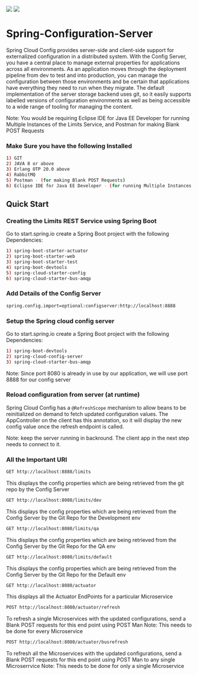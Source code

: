 ![](https://forthebadge.com/images/badges/made-with-java.svg)
![](https://forthebadge.com/images/badges/kinda-sfw.svg)

# Spring-Configuration-Server
Spring Cloud Config provides server-side and client-side support for externalized configuration in a distributed system. With the Config Server, you have a central place to manage external properties for applications across all environments. 
As an application moves through the deployment pipeline from dev to test and into production, you can manage the configuration between those environments and be certain that applications have everything they need to run when they migrate.
The default implementation of the server storage backend uses git, so it easily supports labelled versions of configuration environments as well as being accessible to a wide range of tooling for managing the content.

Note: You would be requiring Eclipse IDE for Java EE Developer for running Multiple Instances of the Limits Service, and Postman for making Blank POST Requests
### Make Sure you have the following Installed 
```bash
1) GIT
2) JAVA 8 or above
3) Erlang OTP 20.0 above
4) RabbitMQ
5) Postman - (for making Blank POST Requests)
6) Eclipse IDE for Java EE Developer - (for running Multiple Instances of the Limits Service)
```

## Quick Start

### Creating the Limits REST Service using Spring Boot  
Go to start.spring.io create a Spring Boot project with the following Dependencies: 
```bash
1) spring-boot-starter-actuator
2) spring-boot-starter-web
3) spring-boot-starter-test 
4) spring-boot-devtools
5) spring-cloud-starter-config
6) spring-cloud-starter-bus-amqp
```
### Add Details of the Config Server
```bash
spring.config.import=optional:configserver:http://localhost:8888
```
### Setup the Spring cloud config server
Go to start.spring.io create a Spring Boot project with the following Dependencies: 
```bash
1) spring-boot-devtools
2) spring-cloud-config-server
3) spring-cloud-starter-bus-amqp
```
Note: Since port 8080 is already in use by our application, we will use port 8888 for our config server
### Reload configuration from server (at runtime)

Spring Cloud Config has a `@RefreshScope` mechanism to allow beans to be reinitialized
on demand to fetch updated configuration values. The AppController on the client
has this annotation, so it will display the new config value once the refresh
endpoint is called.

Note: keep the server running in backround. The client app in the next step needs to connect to it.

### All the Important URI

```bash
GET http://localhost:8888/limits
```
This displays the config properties which are being retrieved from the git repo by the Config Server 

```bash
GET http://localhost:8080/limits/dev
```
This displays the config properties which are being retrieved from the Config Server by the Git Repo for the Development env

```bash
GET http://localhost:8080/limits/qa
```
This displays the config properties which are being retrieved from the Config Server by the Git Repo for the QA env

```bash
GET http://localhost:8080/limits/default
```
This displays the config properties which are being retrieved from the Config Server by the Git Repo for the Default env

```bash
GET http://localhost:8080/actuator
```
This displays all the Actuator EndPoints for a particular Microservice

```bash
POST http://localhost:8080/actuator/refresh
```
To refresh a single Microservices with the updated configurations, send a Blank POST requests for this end point using POST Man
Note: This needs to be done for every Microservice

```bash
POST http://localhost:8080/actuator/busrefresh
```
To refresh all the Microservices with the updated configurations, send a Blank POST requests for this end point using POST Man to any single Microserrvice 
Note: This needs to be done for only a single Microservice


